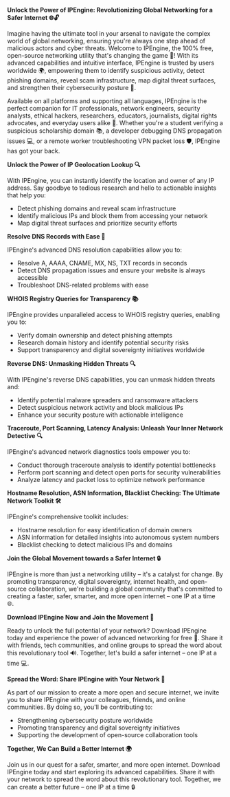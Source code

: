 **Unlock the Power of IPEngine: Revolutionizing Global Networking for a Safer Internet 🌐🔓**

Imagine having the ultimate tool in your arsenal to navigate the complex world of global networking, ensuring you're always one step ahead of malicious actors and cyber threats. Welcome to IPEngine, the 100% free, open-source networking utility that's changing the game 🚀! With its advanced capabilities and intuitive interface, IPEngine is trusted by users worldwide 🌍, empowering them to identify suspicious activity, detect phishing domains, reveal scam infrastructure, map digital threat surfaces, and strengthen their cybersecurity posture 🔐.

Available on all platforms and supporting all languages, IPEngine is the perfect companion for IT professionals, network engineers, security analysts, ethical hackers, researchers, educators, journalists, digital rights advocates, and everyday users alike 🌟. Whether you're a student verifying a suspicious scholarship domain 📚, a developer debugging DNS propagation issues 💻, or a remote worker troubleshooting VPN packet loss 🛡️, IPEngine has got your back.

**Unlock the Power of IP Geolocation Lookup 🔍**

With IPEngine, you can instantly identify the location and owner of any IP address. Say goodbye to tedious research and hello to actionable insights that help you:

* Detect phishing domains and reveal scam infrastructure
* Identify malicious IPs and block them from accessing your network
* Map digital threat surfaces and prioritize security efforts

**Resolve DNS Records with Ease 📡**

IPEngine's advanced DNS resolution capabilities allow you to:

* Resolve A, AAAA, CNAME, MX, NS, TXT records in seconds
* Detect DNS propagation issues and ensure your website is always accessible
* Troubleshoot DNS-related problems with ease

**WHOIS Registry Queries for Transparency 📚**

IPEngine provides unparalleled access to WHOIS registry queries, enabling you to:

* Verify domain ownership and detect phishing attempts
* Research domain history and identify potential security risks
* Support transparency and digital sovereignty initiatives worldwide

**Reverse DNS: Unmasking Hidden Threats 🔍**

With IPEngine's reverse DNS capabilities, you can unmask hidden threats and:

* Identify potential malware spreaders and ransomware attackers
* Detect suspicious network activity and block malicious IPs
* Enhance your security posture with actionable intelligence

**Traceroute, Port Scanning, Latency Analysis: Unleash Your Inner Network Detective 🔍**

IPEngine's advanced network diagnostics tools empower you to:

* Conduct thorough traceroute analysis to identify potential bottlenecks
* Perform port scanning and detect open ports for security vulnerabilities
* Analyze latency and packet loss to optimize network performance

**Hostname Resolution, ASN Information, Blacklist Checking: The Ultimate Network Toolkit 🛠️**

IPEngine's comprehensive toolkit includes:

* Hostname resolution for easy identification of domain owners
* ASN information for detailed insights into autonomous system numbers
* Blacklist checking to detect malicious IPs and domains

**Join the Global Movement towards a Safer Internet 🔒**

IPEngine is more than just a networking utility – it's a catalyst for change. By promoting transparency, digital sovereignty, internet health, and open-source collaboration, we're building a global community that's committed to creating a faster, safer, smarter, and more open internet – one IP at a time 🌐.

**Download IPEngine Now and Join the Movement 🚀**

Ready to unlock the full potential of your network? Download IPEngine today and experience the power of advanced networking for free 🎁. Share it with friends, tech communities, and online groups to spread the word about this revolutionary tool 🔊. Together, let's build a safer internet – one IP at a time 💻.

**Spread the Word: Share IPEngine with Your Network 📢**

As part of our mission to create a more open and secure internet, we invite you to share IPEngine with your colleagues, friends, and online communities. By doing so, you'll be contributing to:

* Strengthening cybersecurity posture worldwide
* Promoting transparency and digital sovereignty initiatives
* Supporting the development of open-source collaboration tools

**Together, We Can Build a Better Internet 🌍**

Join us in our quest for a safer, smarter, and more open internet. Download IPEngine today and start exploring its advanced capabilities. Share it with your network to spread the word about this revolutionary tool. Together, we can create a better future – one IP at a time 🔒